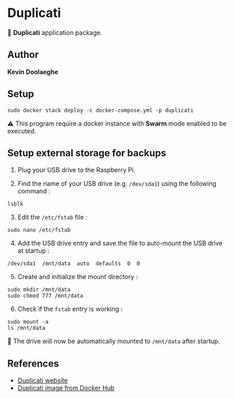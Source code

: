 # Duplicati

:triangular_flag_on_post: **Duplicati** application package.

## Author

**Kevin Doolaeghe**

## Setup

```
sudo docker stack deploy -c docker-compose.yml -p duplicati
```

:warning: This program require a docker instance with **Swarm** mode enabled to be executed.

## Setup external storage for backups

1. Plug your USB drive to the Raspberry Pi.

2. Find the name of your USB drive (e.g. `/dev/sda1`) using the following command :
```
lsblk
```

3. Edit the `/etc/fstab` file :
```
sudo nano /etc/fstab
```

4. Add the USB drive entry and save the file to auto-mount the USB drive at startup :
```
/dev/sda1  /mnt/data  auto  defaults  0  0
```

5. Create and initialize the mount directory :
```
sudo mkdir /mnt/data
sudo chmod 777 /mnt/data
```

6. Check if the `fstab` entry is working :
```
sudo mount -a
ls /mnt/data
```
:memo: The drive will now be automatically mounted to `/mnt/data` after startup.

## References

* [Duplicati website](https://duplicati.com/)
* [Duplicati image from Docker Hub](https://hub.docker.com/r/duplicati/duplicati)
